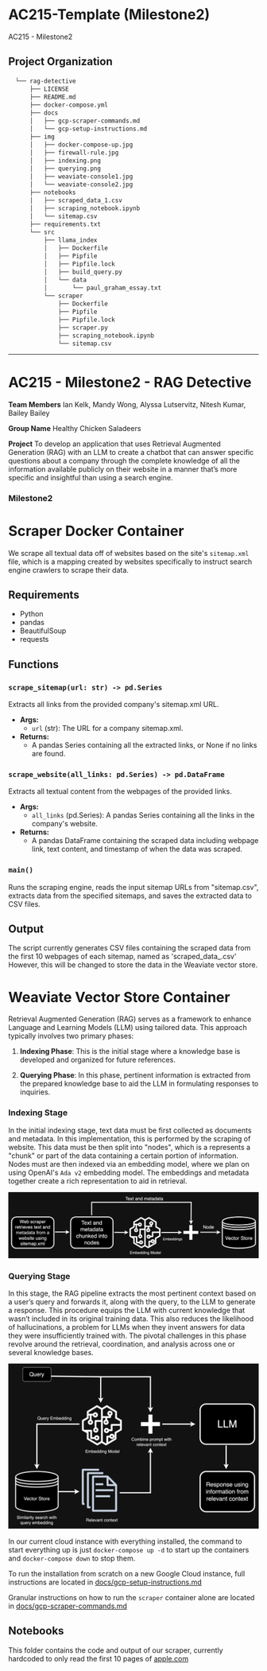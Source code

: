AC215-Template (Milestone2)
==============================

AC215 - Milestone2

Project Organization
------------
      └── rag-detective
          ├── LICENSE
          ├── README.md
          ├── docker-compose.yml
          ├── docs
          │   ├── gcp-scraper-commands.md
          │   └── gcp-setup-instructions.md
          ├── img
          │   ├── docker-compose-up.jpg
          │   ├── firewall-rule.jpg
          │   ├── indexing.png
          │   ├── querying.png
          │   ├── weaviate-console1.jpg
          │   └── weaviate-console2.jpg
          ├── notebooks
          │   ├── scraped_data_1.csv
          │   ├── scraping_notebook.ipynb
          │   └── sitemap.csv
          ├── requirements.txt
          └── src
              ├── llama_index
              │   ├── Dockerfile
              │   ├── Pipfile
              │   ├── Pipfile.lock
              │   ├── build_query.py
              │   └── data
              │       └── paul_graham_essay.txt
              └── scraper
                  ├── Dockerfile
                  ├── Pipfile
                  ├── Pipfile.lock
                  ├── scraper.py
                  ├── scraping_notebook.ipynb
                  └── sitemap.csv


--------
# AC215 - Milestone2 - RAG Detective

**Team Members**
Ian Kelk, Mandy Wong, Alyssa Lutservitz, Nitesh Kumar, Bailey Bailey

**Group Name**
Healthy Chicken Saladeers

**Project**
To develop an application that uses Retrieval Augmented Generation (RAG) with an LLM to create a chatbot that can answer specific questions about a company through the complete knowledge of all the information available publicly on their website in a manner that’s more specific and insightful than using a search engine.

### Milestone2 ###

# Scraper Docker Container

We scrape all textual data off of websites based on the site's `sitemap.xml` file, which is a mapping created by websites specifically to instruct search engine crawlers to scrape their data.

## Requirements
- Python
- pandas
- BeautifulSoup
- requests

## Functions

### `scrape_sitemap(url: str) -> pd.Series`
Extracts all links from the provided company's sitemap.xml URL.
- **Args:**
  - `url` (str): The URL for a company sitemap.xml.
- **Returns:**
  - A pandas Series containing all the extracted links, or None if no links are found.

### `scrape_website(all_links: pd.Series) -> pd.DataFrame`
Extracts all textual content from the webpages of the provided links.
- **Args:**
  - `all_links` (pd.Series): A pandas Series containing all the links in the company's website.
- **Returns:**
  - A pandas DataFrame containing the scraped data including webpage link, text content, and timestamp of when the data was scraped.

### `main()`
Runs the scraping engine, reads the input sitemap URLs from "sitemap.csv", extracts data from the specified sitemaps, and saves the extracted data to CSV files.

## Output

The script currently generates CSV files containing the scraped data from the first 10 webpages of each sitemap, named as 'scraped_data_<index>.csv' However, this will be changed to store the data in the Weaviate vector store.

# Weaviate Vector Store Container

Retrieval Augmented Generation (RAG) serves as a framework to enhance Language and Learning Models (LLM) using tailored data. This approach typically involves two primary phases:

1. **Indexing Phase**: This is the initial stage where a knowledge base is developed and organized for future references.

2. **Querying Phase**: In this phase, pertinent information is extracted from the prepared knowledge base to aid the LLM in formulating responses to inquiries.

### Indexing Stage

In the initial indexing stage, text data must be first collected as documents and metadata. In this implementation, this is performed by the scraping of website. This data must be then split into "nodes", which is a represents a "chunk" or part of the data containing a certain portion of information. Nodes must are then indexed via an embedding model, where we plan on using OpenAI's `Ada v2` embedding model. The embeddings and metadata together create a rich representation to aid in retrieval.

![](img/indexing.png)

### Querying Stage
In this stage, the RAG pipeline extracts the most pertinent context based on a user’s query and forwards it, along with the query, to the LLM to generate a response. This procedure equips the LLM with current knowledge that wasn’t included in its original training data. This also reduces the likelihood of hallucinations, a problem for LLMs when they invent answers for data they were insufficiently trained with. The pivotal challenges in this phase revolve around the retrieval, coordination, and analysis across one or several knowledge bases.

![](img/querying.png)

In our current cloud instance with everything installed, the command to start everything up is just `docker-compose up -d` to start up the containers and `docker-compose down` to stop them.

To run the installation from scratch on a new Google Cloud instance, full instructions are located in [docs/gcp-setup-instructions.md](./docs/gcp-setup-instructions.md)

Granular instructions on how to run the `scraper` container alone are located in [docs/gcp-scraper-commands.md](./docs/gcp-scraper-commands.md)

## Notebooks

This folder contains the code and output of our scraper, currently hardcoded to only read the first 10 pages of [apple.com](https://apple.com)

